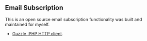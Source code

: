 ## Email Subscription

This is an open source email subscription functionality was built and maintained for myself.

- [Guzzle, PHP HTTP client](http://docs.guzzlephp.org/en/stable/).
